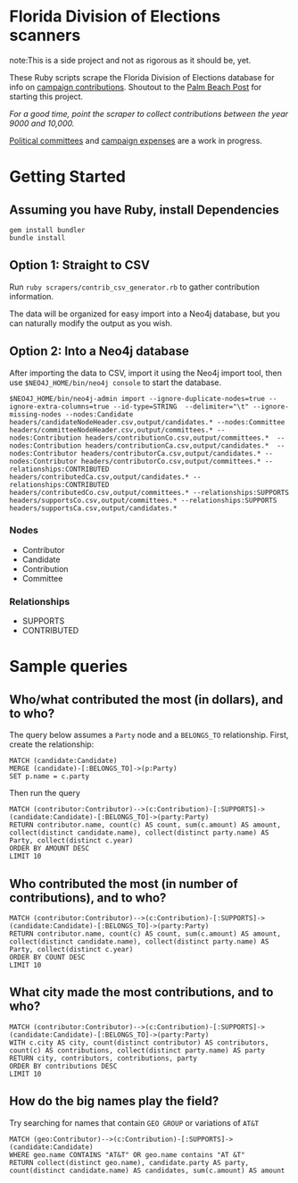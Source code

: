 # Florida Division of Elections scanners

note:This is a side project and not as rigorous as it should be, yet. 

These Ruby scripts scrape the Florida Division of Elections database for info on [campaign contributions](http://election.dos.state.fl.us/campaign-finance/contrib.asp). 
Shoutout to the [Palm Beach Post](https://www.palmbeachpost.com/) for starting this project. 

*For a good time, point the scraper to collect contributions between the year 9000 and 10,000.*

[Political committees](http://election.dos.state.fl.us/committees/ComLkup.asp) and [campaign expenses](http://election.dos.state.fl.us/campaign-finance/expend.asp) are a work in progress.

# Getting Started 

## Assuming you have Ruby, install Dependencies

```
gem install bundler
bundle install
```

## Option 1: Straight to CSV

Run `ruby scrapers/contrib_csv_generator.rb` to gather contribution information. 

The data will be organized for easy import into a Neo4j database, but you can naturally modify the output as you wish. 

## Option 2: Into a Neo4j database

After importing the data to CSV, import it using the Neo4j import tool, then use `$NEO4J_HOME/bin/neo4j console` to start the database.

```
$NEO4J_HOME/bin/neo4j-admin import --ignore-duplicate-nodes=true --ignore-extra-columns=true --id-type=STRING  --delimiter="\t" --ignore-missing-nodes --nodes:Candidate headers/candidateNodeHeader.csv,output/candidates.* --nodes:Committee headers/committeeNodeHeader.csv,output/committees.* --nodes:Contribution headers/contributionCo.csv,output/committees.*  --nodes:Contribution headers/contributionCa.csv,output/candidates.*  --nodes:Contributor headers/contributorCa.csv,output/candidates.* --nodes:Contributor headers/contributorCo.csv,output/committees.* --relationships:CONTRIBUTED headers/contributedCa.csv,output/candidates.* --relationships:CONTRIBUTED headers/contributedCo.csv,output/committees.* --relationships:SUPPORTS headers/supportsCo.csv,output/committees.* --relationships:SUPPORTS headers/supportsCa.csv,output/candidates.*
```

### Nodes

* Contributor
* Candidate
* Contribution
* Committee

### Relationships

* SUPPORTS
* CONTRIBUTED

# Sample queries

## Who/what contributed the most (in dollars), and to who?

The query below assumes a `Party` node and a `BELONGS_TO` relationship. 
First, create the relationship:

```
MATCH (candidate:Candidate)
MERGE (candidate)-[:BELONGS_TO]->(p:Party)
SET p.name = c.party
```

Then run the query

```
MATCH (contributor:Contributor)-->(c:Contribution)-[:SUPPORTS]->(candidate:Candidate)-[:BELONGS_TO]->(party:Party)
RETURN contributor.name, count(c) AS count, sum(c.amount) AS amount, collect(distinct candidate.name), collect(distinct party.name) AS Party, collect(distinct c.year)
ORDER BY AMOUNT DESC
LIMIT 10
```

## Who contributed the most (in number of contributions), and to who?

```
MATCH (contributor:Contributor)-->(c:Contribution)-[:SUPPORTS]->(candidate:Candidate)-[:BELONGS_TO]->(party:Party)
RETURN contributor.name, count(c) AS count, sum(c.amount) AS amount, collect(distinct candidate.name), collect(distinct party.name) AS Party, collect(distinct c.year)
ORDER BY COUNT DESC
LIMIT 10
```

## What city made the most contributions, and to who?

```
MATCH (contributor:Contributor)-->(c:Contribution)-[:SUPPORTS]->(candidate:Candidate)-[:BELONGS_TO]->(party:Party)
WITH c.city AS city, count(distinct contributor) AS contributors, count(c) AS contributions, collect(distinct party.name) AS party
RETURN city, contributors, contributions, party
ORDER BY contributions DESC
LIMIT 10
```

## How do the big names play the field?

Try searching for names that contain `GEO GROUP` or variations of `AT&T`

```
MATCH (geo:Contributor)-->(c:Contribution)-[:SUPPORTS]->(candidate:Candidate)
WHERE geo.name CONTAINS "AT&T" OR geo.name contains "AT &T"
RETURN collect(distinct geo.name), candidate.party AS party, count(distinct candidate.name) AS candidates, sum(c.amount) AS amount
```